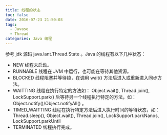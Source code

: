 ```yaml
---
title: 线程的状态
toc: false
date: 2016-07-23 21:50:03
tags:
  - Javase
  - Thread
categories: Java 编程
---
```


参考 jdk 源码 java.lant.Thread.State 。Java 的线程有以下几种状态：
* NEW
线程未启动。
* RUNNABLE
线程在 JVM 中运行，也可能在等待其他资源。
* BLOCKED
线程阻塞并等待锁，在调用 wait() 方法后进入或重新进入同步方法。
* WAITTING
线程在执行特定的方法如： Object.wait(), Thread.join(), LockSupport.park() 后等待另一个线程执行特定的方法，如：Object.notify()/Object.notifyAll() 。
* TIMED_WAITTING
线程在执行特定方法后进入执行时间的等待状态，如： Thread.sleep(), Object.wait(), Thread.join(), LockSupport.parkNanos, LockSupport.parkUntil
* TERMINATED
线程执行完成。
